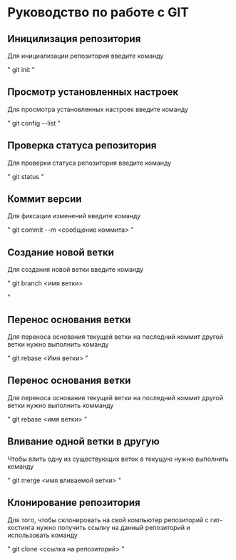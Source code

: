 # Руководство по работе с GIT

## Иницилизация репозитория
Для инициализации репозитория введите команду

"
git init
"
## Просмотр установленных настроек
Для просмотра установленных настроек введите команду

"
git config --list
"
## Проверка статуса репозитория
Для проверки статуса репозитория введите команду

"
git status
"

## Коммит версии
Для фиксации изменений введите команду

"
git commit --m <сообщение коммита>
"

## Создание новой ветки

Для создания новой ветки введите команду

"
git branch <имя ветки>

"

## Перенос основания ветки
Для переноса основания текущей ветки на последний коммит другой ветки нужно выполнить команду

"
git rebase <Имя ветки>
"


## Перенос основания ветки

Для переноса основания текущей ветки на последний коммит другой ветки нужно выполнить комманду

"
git rebase <имя ветки>
"

## Вливание одной ветки в другую

Чтобы влить одну из существующих веток в текущую нужно выполнить команду

"
git merge <имя вливаемой ветки>
"
## Клонирование репозитория

Для того, чтобы склонировать на свой компьютер репозиторий с гит-хостинга нужно получить ссылку на данный репозиторий и использовать команду

"
git clone <ссылка на репозиторий>
"
